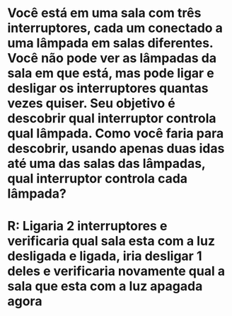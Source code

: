 # Você está em uma sala com três interruptores, cada um conectado a uma lâmpada em salas diferentes. Você não pode ver as lâmpadas da sala em que está, mas pode ligar e desligar os interruptores quantas vezes quiser. Seu objetivo é descobrir qual interruptor controla qual lâmpada. Como você faria para descobrir, usando apenas duas idas até uma das salas das lâmpadas, qual interruptor controla cada lâmpada?  
# R: Ligaria 2 interruptores e verificaria qual sala esta com a luz desligada e ligada, iria desligar 1 deles e verificaria novamente qual a sala que esta com a luz apagada agora
#
#
#
#
#